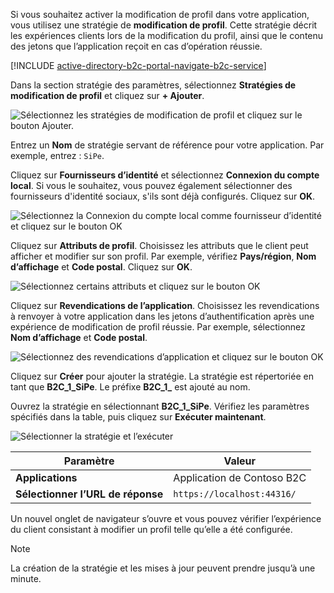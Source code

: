 Si vous souhaitez activer la modification de profil dans votre application, vous utilisez une stratégie de **modification de profil**. Cette stratégie décrit les expériences clients lors de la modification du profil, ainsi que le contenu des jetons que l’application reçoit en cas d’opération réussie.

[!INCLUDE [active-directory-b2c-portal-navigate-b2c-service](active-directory-b2c-portal-navigate-b2c-service.md)]

Dans la section stratégie des paramètres, sélectionnez **Stratégies de modification de profil** et cliquez sur **+ Ajouter**.

![Sélectionnez les stratégies de modification de profil et cliquez sur le bouton Ajouter.](media/active-directory-b2c-create-profile-editing-policy/add-b2c-editing-policy.png)

Entrez un **Nom** de stratégie servant de référence pour votre application. Par exemple, entrez : `SiPe`.

Cliquez sur **Fournisseurs d’identité** et sélectionnez **Connexion du compte local**. Si vous le souhaitez, vous pouvez également sélectionner des fournisseurs d'identité sociaux, s'ils sont déjà configurés. Cliquez sur **OK**.

![Sélectionnez la Connexion du compte local comme fournisseur d’identité et cliquez sur le bouton OK](media/active-directory-b2c-create-profile-editing-policy/add-b2c-editing-identity-providers.png)

Cliquez sur **Attributs de profil**. Choisissez les attributs que le client peut afficher et modifier sur son profil. Par exemple, vérifiez **Pays/région**, **Nom d’affichage** et **Code postal**. Cliquez sur **OK**.

![Sélectionnez certains attributs et cliquez sur le bouton OK](media/active-directory-b2c-create-profile-editing-policy/add-b2c-editing-attributes.png)

Cliquez sur **Revendications de l’application**. Choisissez les revendications à renvoyer à votre application dans les jetons d’authentification après une expérience de modification de profil réussie. Par exemple, sélectionnez **Nom d’affichage** et **Code postal**.

![Sélectionnez des revendications d’application et cliquez sur le bouton OK](media/active-directory-b2c-create-profile-editing-policy/add-b2c-editing-application-claims.png)

Cliquez sur **Créer** pour ajouter la stratégie. La stratégie est répertoriée en tant que **B2C_1_SiPe**. Le préfixe **B2C_1_** est ajouté au nom.

Ouvrez la stratégie en sélectionnant **B2C_1_SiPe**. Vérifiez les paramètres spécifiés dans la table, puis cliquez sur **Exécuter maintenant**.

![Sélectionner la stratégie et l’exécuter](media/active-directory-b2c-create-profile-editing-policy/run-b2c-editing-policy.png)

| Paramètre      | Valeur  |
| ------------ | ------ |
| **Applications** | Application de Contoso B2C |
| **Sélectionner l’URL de réponse** | `https://localhost:44316/` |

Un nouvel onglet de navigateur s’ouvre et vous pouvez vérifier l’expérience du client consistant à modifier un profil telle qu’elle a été configurée.

> [!NOTE]
> La création de la stratégie et les mises à jour peuvent prendre jusqu’à une minute.
>